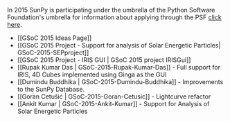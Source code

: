 In 2015 SunPy is participating under the umbrella of the Python Software Foundation's umbrella for information about applying through the PSF [click here](http://wiki.python.org/moin/SummerOfCode/2015).

* [[GSoC 2015 Ideas Page]]
* [[GSoC 2015 Project - Support for analysis of Solar Energetic Particles| GSoC-2015-SEPproject]]
* [[GSoC 2015 Project - IRIS GUI | GSoC 2015 project IRISGui]]
* [[Rupak Kumar Das | GSoC-2015-Rupak-Kumar-Das]] - Full support for IRIS, 4D Cubes implemented using Ginga as the GUI
* [[Dumindu Buddhika | GSoC-2015-Dumindu-Buddhika]] - Improvements to the SunPy Database.
* [[Goran Cetušić | GSoC-2015-Goran-Cetusic]] - Lightcurve refactor
* [[Ankit Kumar | GSoC-2015-Ankit-Kumar]] - Support for Analysis of Solar Energetic Particles
